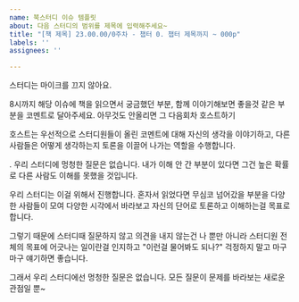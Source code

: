 ```yaml
---
name: 북스터디 이슈 템플릿
about: 다음 스터디의 범위를 제목에 입력해주세요~
title: "[책 제목] 23.00.00/0주차 - 챕터 0. 챕터 제목까지 ~ 000p"
labels: ''
assignees: ''

---
```


스터디는 마이크를 끄지 않아요.

8시까지 해당 이슈에 책을 읽으면서 궁금했던 부분, 함께 이야기해보면 좋을것 같은 부분을 코멘트로 달아주세요.
아무것도 안올리면 그 다음회차 호스트하기

호스트는 우선적으로 스터디원들이 올린 코멘트에 대해 자신의 생각을 이야기하고, 다른 사람들은 어떻게 생각하는지 토론을 이끌어 나가는 역할을 수행합니다.

.
우리 스터디에 멍청한 질문은 없습니다.
내가 이해 안 간 부분이 있다면 그건 높은 확률로 다른 사람도 이해를 못했을 것입니다.

우리 스터디는 이걸 위해서 진행합니다. 혼자서 읽었다면 무심코 넘어갔을 부분을 다양한 사람들이 모여 다양한 시각에서 바라보고 자신의 단어로 토론하고 이해하는걸 목표로 합니다.

그렇기 때문에 스터디때 질문하지 않고 의견을 내지 않는건 나 뿐만 아니라 스터디원 전체의 목표에 어긋나는 일이란걸 인지하고 "이런걸 물어봐도 되나?" 걱정하지 말고 마구마구 얘기하면 좋습니다.

그래서 우리 스터디에선 멍청한 질문은 없습니다. 모든 질문이 문제를 바라보는 새로운 관점일 뿐~
